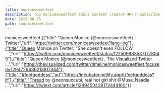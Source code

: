 ```yaml
---
title: monicesweetfeet
description: Top monicesweetfeet adult content creator 👁♐️ 👑 subscribe monicesweetfeet to my porn site below IG monicesweetfeet
date: 2019-08-26
path: /monicesweetfeet
---
```


monicesweetfeet
[{"title":"Queen Monice   (@monicesweetfeet) | Twitter","url":"https://twitter.com/monicesweetfeet?lang=bg"},{"title":"Queen Monice   on Twitter: \"She doesn't even FOLLOW ...","url":"https://twitter.com/monicesweetfeet/status/1225098835371778049"},{"title":"Queen Monice   (@monicesweetfeet) , The Visualized Twitter ...","url":"https://thevisualized.com/twitter/timeline/monicesweetfeet;focused=1294726436213817344"},{"title":"#feetgoddess","url":"https://incubator.netlify.app/t/feetgoddess?if"},{"title":"Thread by @neonsuccubi, real hot girl shit @Muse_Naadia ...","url":"https://twtext.com/article/1249450439172444160"}]

